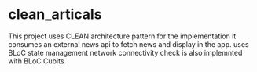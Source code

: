 # clean_articals

This project uses CLEAN architecture pattern for the implementation
it consumes an external news api to fetch news and display in the app. 
uses BLoC state management 
network connectivity check is also implemnted with BLoC Cubits
